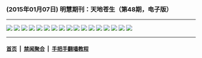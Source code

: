 ### (2015年01月07日) 明慧期刊：天地苍生（第48期，电子版）

---

<img src="http://qikan.minghui.org/mhqkpage/qikanimage/2015/01/06/td-48-read-online1.png"/> 

<img src="http://qikan.minghui.org/mhqkpage/qikanimage/2015/01/06/td-48-read-online2.png"/> 

<img src="http://qikan.minghui.org/mhqkpage/qikanimage/2015/01/06/td-48-read-online3.png"/> 

<img src="http://qikan.minghui.org/mhqkpage/qikanimage/2015/01/06/td-48-read-online4.png"/> 

<img src="http://qikan.minghui.org/mhqkpage/qikanimage/2015/01/06/td-48-read-online5.png"/> 

<img src="http://qikan.minghui.org/mhqkpage/qikanimage/2015/01/06/td-48-read-online6.png"/> 

<img src="http://qikan.minghui.org/mhqkpage/qikanimage/2015/01/06/td-48-read-online7.png"/> 

<img src="http://qikan.minghui.org/mhqkpage/qikanimage/2015/01/06/td-48-read-online8.png"/> 

<img src="http://qikan.minghui.org/mhqkpage/qikanimage/2015/01/06/td-48-read-online9.png"/> 

<img src="http://qikan.minghui.org/mhqkpage/qikanimage/2015/01/06/td-48-read-online10.png"/> 

<img src="http://qikan.minghui.org/mhqkpage/qikanimage/2015/01/06/td-48-read-online11.png"/> 

<img src="http://qikan.minghui.org/mhqkpage/qikanimage/2015/01/06/td-48-read-online12.png"/> 

<img src="http://qikan.minghui.org/mhqkpage/qikanimage/2015/01/06/td-48-read-online13.png"/> 

<img src="http://qikan.minghui.org/mhqkpage/qikanimage/2015/01/06/td-48-read-online14.png"/> 

<img src="http://qikan.minghui.org/mhqkpage/qikanimage/2015/01/06/td-48-read-online15.png"/> 

<img src="http://qikan.minghui.org/mhqkpage/qikanimage/2015/01/06/td-48-read-online16.png"/> 

<img src="http://qikan.minghui.org/mhqkpage/qikanimage/2015/01/06/td-48-read-online17.png"/> 



---

#### [首页](../../../..) &nbsp;|&nbsp; [禁闻聚合](https://github.com/gfw-breaker/banned-news) &nbsp;|&nbsp; [手把手翻墙教程](https://github.com/gfw-breaker/guides) 